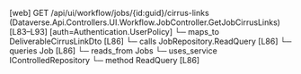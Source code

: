 [web] GET /api/ui/workflow/jobs/{id:guid}/cirrus-links  (Dataverse.Api.Controllers.UI.Workflow.JobController.GetJobCirrusLinks)  [L83–L93] [auth=Authentication.UserPolicy]
  └─ maps_to DeliverableCirrusLinkDto [L86]
  └─ calls JobRepository.ReadQuery [L86]
  └─ queries Job [L86]
    └─ reads_from Jobs
  └─ uses_service IControlledRepository<Job>
    └─ method ReadQuery [L86]

